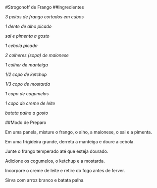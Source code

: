#Strogonoff de Frango
##Ingredientes

_3 peitos de frango cortados em cubos_

_1 dente de alho picado_

_sal e pimenta a gosto_

_1 cebola picada_

_2 colheres (sopa) de maionese_

_1 colher de manteiga_

_1/2 copo de ketchup_

_1/3 copo de mostarda_

_1 copo de cogumelos_

_1 copo de creme de leite_

_batata palha a gosto_

##Modo de Preparo

Em uma panela, misture o frango, o alho, a maionese, o sal e a pimenta.

Em uma frigideira grande, derreta a manteiga e doure a cebola.

Junte o frango temperado até que esteja dourado.

Adicione os cogumelos, o ketchup e a mostarda.

Incorpore o creme de leite e retire do fogo antes de ferver.

Sirva com arroz branco e batata palha.
